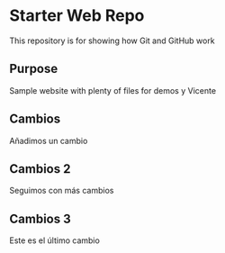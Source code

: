 # Starter Web Repo

This repository is for showing how Git and GitHub work

## Purpose

Sample website with plenty of files for demos y Vicente

## Cambios
Añadimos un cambio

## Cambios 2
Seguimos con más cambios

## Cambios 3
Este es el último cambio